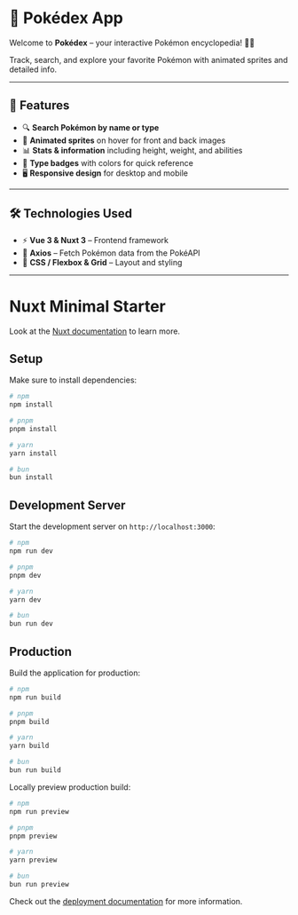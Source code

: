 # 🐾 Pokédex App

Welcome to **Pokédex** – your interactive Pokémon encyclopedia! 📖✨  

Track, search, and explore your favorite Pokémon with animated sprites and detailed info.  

---

## 🚀 Features

- 🔍 **Search Pokémon by name or type**  
- 🎨 **Animated sprites** on hover for front and back images  
- 📊 **Stats & information** including height, weight, and abilities  
- 🌈 **Type badges** with colors for quick reference  
- 🖥️ **Responsive design** for desktop and mobile  

---

## 🛠️ Technologies Used

- ⚡ **Vue 3 & Nuxt 3** – Frontend framework  
- 🔗 **Axios** – Fetch Pokémon data from the PokéAPI  
- 🎨 **CSS / Flexbox & Grid** – Layout and styling  

---

# Nuxt Minimal Starter

Look at the [Nuxt documentation](https://nuxt.com/docs/getting-started/introduction) to learn more.

## Setup

Make sure to install dependencies:

```bash
# npm
npm install

# pnpm
pnpm install

# yarn
yarn install

# bun
bun install
```

## Development Server

Start the development server on `http://localhost:3000`:

```bash
# npm
npm run dev

# pnpm
pnpm dev

# yarn
yarn dev

# bun
bun run dev
```

## Production

Build the application for production:

```bash
# npm
npm run build

# pnpm
pnpm build

# yarn
yarn build

# bun
bun run build
```

Locally preview production build:

```bash
# npm
npm run preview

# pnpm
pnpm preview

# yarn
yarn preview

# bun
bun run preview
```

Check out the [deployment documentation](https://nuxt.com/docs/getting-started/deployment) for more information.
